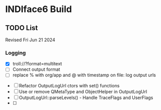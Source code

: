 # INDIface6 Build

## TODO List
Revised Fri Jun 21 2024

### Logging

* [x] troll://?format=multitext
* [ ] Connect output format
* [ ] replace % with org/app and @ with timestamp on file: log output urls
- [ ] Refactor OutputLogUrl ctors with set() functions
- [ ] Use or remove QMetaType and ObjectHelper in OutputLogUrl
- [ ] OutputLogUrl::parseLevels() - Handle TraceFlags and UserFlags
- [ ] 
